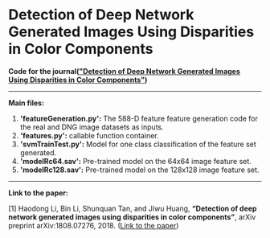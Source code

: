 # Detection of Deep Network Generated Images Using Disparities in Color Components

**Code for the journal(["Detection of Deep Network Generated Images Using Disparities in Color Components"](https://www.semanticscholar.org/paper/Detection-of-Deep-Network-Generated-Images-Using-in-Li-Li/7804949c133d7308d828a94a7944d47c1f0ffe67))**

----------------

**Main files:**
1. **'featureGeneration.py':** The 588-D feature feature generation code for the real and DNG image datasets as inputs.
2. **'features.py':** callable function container.
3. **'svmTrainTest.py':** Model for one class classification of the feature set generated.
4. **'modelRc64.sav':** Pre-trained model on the 64x64 image feature set.
4. **'modelRc128.sav':** Pre-trained model on the 128x128 image feature set.
----------------

**Link to the paper:**

[1] Haodong Li, Bin Li, Shunquan Tan, and Jiwu Huang, **“Detection of deep network generated images using disparities in
color components”**, arXiv preprint arXiv:1808.07276, 2018. ([Link to the paper](https://arxiv.org/pdf/1808.07276.pdf))
